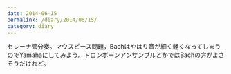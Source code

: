 ```yaml
---
date: 2014-06-15
permalink: /diary/2014/06/15/
category: diary
---
```


セレーナ管分奏。マウスピース問題，Bachはやはり音が細く軽くなってしまうのでYamahaにしてみよう。トロンボーンアンサンブルとかではBachの方がよさそうだけれど。